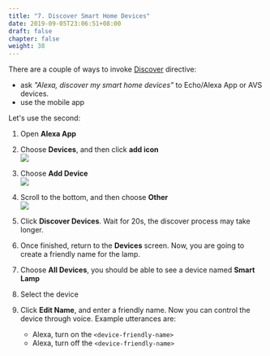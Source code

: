 ```yaml
---
title: "7. Discover Smart Home Devices"
date: 2019-09-05T23:06:51+08:00
draft: false
chapter: false
weight: 38
---
```



There are a couple of ways to invoke [Discover](https://developer.amazon.com/docs/device-apis/alexa-discovery.html) 
directive:
* ask _"Alexa, discover my smart home devices"_ to Echo/Alexa App or AVS devices.
* use the mobile app

Let's use the second:

1. Open **Alexa App**

1. Choose **Devices**, and then click **add icon**   
    ![](/images/smart-home/discovery-1.jpg?width=300)

1. Choose **Add Device**   
    ![](/images/smart-home/discovery-2.jpg?width=300)

1. Scroll to the bottom, and then choose **Other**   
    ![](/images/smart-home/discovery-3.jpg?width=300)

1. Click **Discover Devices**. Wait for 20s, the discover process may take longer.    

1. Once finished, return to the **Devices** screen. Now, you are going to create a friendly name for the lamp.   

1. Choose **All Devices**, you should be able to see a device named **Smart Lamp**   

1. Select the device   

1. Click **Edit Name**, and enter a friendly name. Now 
you can control the device through voice. Example utterances are:
    - Alexa, turn on the `<device-friendly-name>`
    - Alexa, turn off the `<device-friendly-name>`

